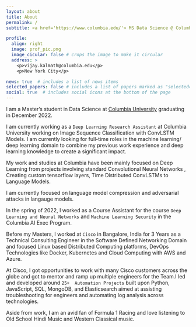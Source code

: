 ```yaml
---
layout: about
title: About
permalink: /
subtitle: <a href='https://www.columbia.edu/'> MS Data Science @ Columbia University</a> , <a href='https://www.cisco.com/'>Ex - Cisco</a>

profile:
  align: right
  image: prof_pic.png
  image_cicular: false # crops the image to make it circular
  address: >
    <p>vijay.kalmath@columbia.edu</p>
    <p>New York City</p>

news: true  # includes a list of news items
selected_papers: false # includes a list of papers marked as "selected={true}"
social: true  # includes social icons at the bottom of the page
---
```


I am a Master’s student in Data Science at [Columbia University](https://datascience.columbia.edu/education/programs/m-s-in-data-science/) graduating in December 2022. 

I am currently working as a `Deep Learning Research Assistant` at Columbia University working on Image Sequence Classification with ConvLSTM Models. I am currently looking for full-time roles in the machine learning/ deep learning domain to combine my previous work experience and deep learning knowledge to create a significant impact. 

My work and studies at Columbia have been mainly focused on Deep Learning from projects involving standard Convolutional Neural Networks , Creating custom tensorflow layers, Time Distributed ConvLSTMs to Language Models. 

I am currently focused on language model compression and adversarial attacks in langauge models.

In the spring of 2022, I worked as a Course Assistant for the course `Deep Learning and Neural Networks` and `Machine Learning Security` in the Columbia AI Exec Program. 

Before my Masters, I worked at `Cisco` in Bangalore, India for 3 Years as a Technical Consulting Engineer in the Software Defined Networking Domain and focused Linux based Distributed Computing platforms, DevOps Technologies like Docker, Kubernetes and Cloud Computing with AWS and Azure. 

At Cisco, I got opportunities to work with many Cisco customers across the globe and got to mentor and ramp up multiple engineers for the Team.I led and developed around `25+  Automation Projects` built upon Python, JavaScript, SQL, MongoDB, and Elasticsearch aimed at assisting troubleshooting for engineers and automating log analysis across technologies.

Aside from work, I am an avid fan of Formula 1 Racing and love listening to Old School Hindi Music and Western Classical music.

